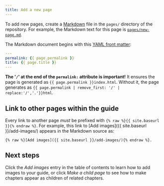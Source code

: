 ```yaml
---
title: Add a new page
---
```

To add new pages, create a 
[Markdown](http://daringfireball.net/projects/markdown/syntax) file in the
`pages/` directory of the repository. For example, the Markdown text for
this page is
[`pages/new-page.md`](https://github.com/18F/guides-template/blob/18f-pages/pages/new-page.md).

The Markdown document begins with this [YAML front
matter](http://jekyllrb.com/docs/frontmatter/):

```yaml
---
permalink: {{ page.permalink }}
title: {{ page.title }}
---
```

**The '`/`' at the end of the `permalink:` attribute is important!** It
ensures the page is generated as `{{ page.permalink }}index.html`. Without it,
the page generates as
`{{ page.permalink | remove_first: '/' | replace:'/','.'}}html`.

## Link to other pages within the guide

Every link to another page _must_ be prefixed with
`{% raw %}{{ site.baseurl }}{% endraw %}`. For example,
this link to [Add images]({{ site.baseurl }}/add-images/)
appears in the Markdown source as:

```
{% raw %}[Add images]({{ site.baseurl }}/add-images/){% endraw %}.
```

## Next steps

Click the _Add images_ entry in the table of contents to learn how
to add images to your guide, or click _Make a child page_ to see how to
make chapters appear as children of related chapters.
